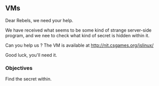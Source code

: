 ## VMs

Dear Rebels, we need your help.

We have received what seems to be some kind of strange server-side program, and we nee to check what kind of secret is hidden within it.

Can you help us ? The VM is available at http://nit.csgames.org/jslinux/

Good luck, you'll need it.

### Objectives

Find the secret within.
